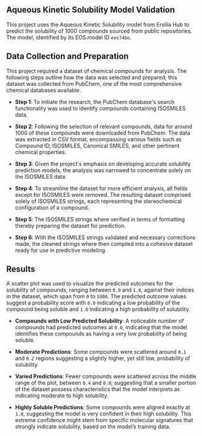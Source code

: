 ## Aqueous Kinetic Solubility Model Validation

This project uses the Aqueous Kinetic Solubility model from Ersilia 
Hub to predict the solubility of 1000 compounds sourced from public 
repositories. The model, identified by its EOS model ID `eos74bo`.

## Data Collection and Preparation 

This project required a dataset of chemical compounds for analysis. 
The following steps outline how the data was selected and prepared;
this dataset was collected from PubChem, one of the most comprehensive
chemical databases available.

- **Step 1**: To initiate the research, the PubChem database's search functionality 
was used to identify compounds containing ISOSMILES data. 

- **Step 2**: Following the selection of relevant compounds, data for around 1000 of
these compounds were downloaded from PubChem. The data was extracted
in CSV format, encompassing various fields such as Compound ID, ISOSMILES,
Canonical SMILES, and other pertinent chemical properties. 

- **Step 3**: Given the project's emphasis on developing accurate solubility
prediction models, the analysis was narrowed to concentrate solely
on the ISOSMILES data. 

- **Step 4**: To streamline the dataset for more efficient analysis, all fields except 
for ISOSMILES were removed. The resulting dataset comprised solely of 
ISOSMILES strings, each representing the stereochemical configuration of a compound.

- **Step 5**: The ISOSMILES strings where verified in terms of formatting thereby preparing
the dataset for prediction.

- **Step 6**: With the ISOSMILES strings validated and necessary corrections made, 
the cleaned strings where then compiled into a cohesive dataset 
ready for use in predictive modeling.

## Results
A scatter plot was used to visualize the predicted outcomes for the solubility
of compounds, ranging between `0.0` and `1.0`, against their indices in the dataset,
which span from `0` to `1000`. The predicted outcome values suggest a probability
score with `0.0` indicating a low probability of the compound being soluble 
and `1.0` indicating a high probability of solubility.

- **Compounds with Low Predicted Solubility**: A noticeable number 
of compounds had predicted outcomes at `0.0`, indicating that the
model identifies these compounds as having a very low probability of being soluble.

- **Moderate Predictions**: Some compounds were scattered around
`0.1` and `0.2` regions suggesting a slightly higher, yet still low,
probability of solubility. 

- **Varied Predictions**: Fewer compounds were scattered across the middle 
range of the plot, between `0.4` and `0.8`; suggesting that a smaller 
portion of the dataset possess characteristics that the model 
interprets as indicating moderate to high solubility.

- **Highly Soluble Predictions**: Some compounds were aligned exactly at
`1.0`, suggesting the model is very confident in their high solubility.
This extreme confidence might stem from specific molecular signatures 
that strongly indicate solubility, based on the model’s training data.


